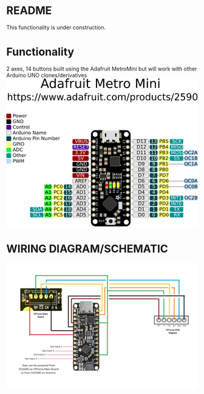 # README
This functionality is under construction.
# Functionality
2 axes, 14 buttons built using the Adafruit MetroMini but will work with other Arduino UNO clones/derivatives
<br>
![image](../images/adafruit_products_Adafruit_Metro_Mini_Pinout.png)
# WIRING DIAGRAM/SCHEMATIC
![image](../images/Arduino_wSR_WiringDiagram.jpg)
